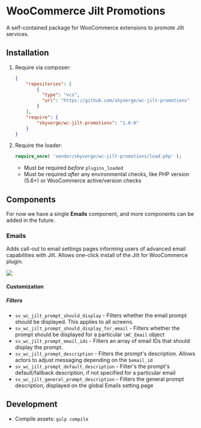# WooCommerce Jilt Promotions
A self-contained package for WooCommerce extensions to promote Jilt services.

## Installation

1. Require via composer:
    ```json
    {
        "repositories": [
            {
              "type": "vcs",
              "url": "https://github.com/skyverge/wc-jilt-promotions"
            }
        ],
        "require": {
            "skyverge/wc-jilt-promotions": "1.0.0"
        }
    }
    ```
1. Require the loader:
    ```php
    require_once( 'vendor/skyverge/wc-jilt-promotions/load.php' );
    ```
    - Must be required _before_ `plugins_loaded`
    - Must be required _after_ any environmental checks, like PHP version (5.6+) or WooCommerce active/version checks

## Components
For now we have a single **Emails** component, and more components can be added in the future.

### Emails
Adds call-out to email settings pages informing users of advanced email capabilities with Jilt. Allows one-click install of the Jilt for WooCommerce plugin.

![](https://p-b1Flee.t1.n0.cdn.getcloudapp.com/items/OAubn0JN/Screen%20Shot%202020-05-01%20at%209.19.12%20AM.png?v=e6da2f0ff9803ebdb80230a30b056fda)

#### Customization

##### Filters

- `sv_wc_jilt_prompt_should_display` - Filters whether the email prompt should be displayed. This applies to all screens.
- `sv_wc_jilt_prompt_should_display_for_email` - Filters whether the prompt should be displayed for a particular `\WC_Email` object
- `sv_wc_jilt_prompt_email_ids` - Filters an array of email IDs that should display the prompt.
- `sv_wc_jilt_prompt_description` - Filters the prompt's description. Allows actors to adjust messaging depending on the `$email_id`
- `sv_wc_jilt_prompt_default_description` - Filter's the prompt's default/fallback description, if not specified for a particular email
- `sv_wc_jilt_general_prompt_description` - Filters the general prompt description, displayed on the global Emails setting page

## Development

* Compile assets: `gulp compile`
